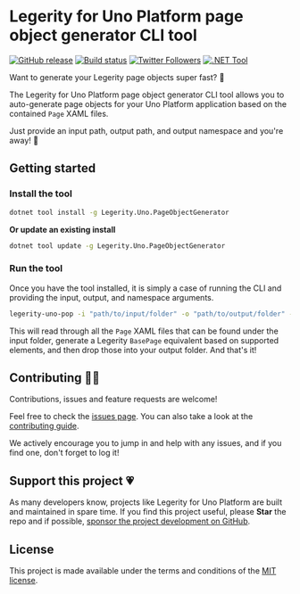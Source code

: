 # Legerity for Uno Platform page object generator CLI tool

[![GitHub release](https://img.shields.io/github/release/MADE-Apps/legerity-uno.svg)](https://github.com/MADE-Apps/legerity-uno/releases)
[![Build status](https://github.com/MADE-Apps/legerity-uno/actions/workflows/ci.yml/badge.svg?branch=main)](https://github.com/MADE-Apps/legerity-uno/actions/workflows/ci.yml)
[![Twitter Followers](https://img.shields.io/twitter/follow/jamesmcroft?label=follow%20%40jamesmcroft&style=flat)](https://twitter.com/jamesmcroft)
[![.NET Tool](https://img.shields.io/nuget/v/Legerity.Uno.PageObjectGenerator)](https://www.nuget.org/packages/Legerity.Uno.PageObjectGenerator/)

Want to generate your Legerity page objects super fast? 🚀

The Legerity for Uno Platform page object generator CLI tool allows you to auto-generate page objects for your Uno Platform application based on the contained `Page` XAML files.

Just provide an input path, output path, and output namespace and you're away! 🤩

## Getting started

### Install the tool

```bash
dotnet tool install -g Legerity.Uno.PageObjectGenerator
```

**Or update an existing install**

```bash
dotnet tool update -g Legerity.Uno.PageObjectGenerator
```

### Run the tool

Once you have the tool installed, it is simply a case of running the CLI and providing the input, output, and namespace arguments.

```bash
legerity-uno-pop -i "path/to/input/folder" -o "path/to/output/folder" -n "My.Namespace"
```

This will read through all the `Page` XAML files that can be found under the input folder, generate a Legerity `BasePage` equivalent based on supported elements, and then drop those into your output folder. And that's it!

## Contributing 🤝🏻

Contributions, issues and feature requests are welcome!

Feel free to check the [issues page](https://github.com/MADE-Apps/legerity-uno/issues). You can also take a look at the [contributing guide](https://github.com/MADE-Apps/legerity-uno/blob/main/CONTRIBUTING.md).

We actively encourage you to jump in and help with any issues, and if you find one, don't forget to log it!

## Support this project 💗

As many developers know, projects like Legerity for Uno Platform are built and maintained in spare time. If you find this project useful, please **Star** the repo and if possible, [sponsor the project development on GitHub](https://github.com/sponsors/jamesmcroft).

## License

This project is made available under the terms and conditions of the [MIT license](https://github.com/MADE-Apps/legerity-uno/blob/main/LICENSE).
